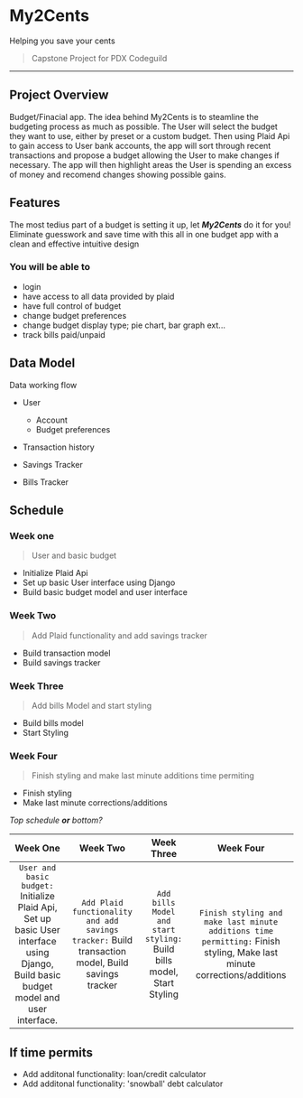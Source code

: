 # My2Cents
Helping you save your cents
> Capstone Project for PDX Codeguild
___

## Project Overview
Budget/Finacial app. The idea behind My2Cents is to steamline the budgeting process as much as possible. The User will select the budget they want to use, either by preset or a custom budget. Then using Plaid Api to gain access to User bank accounts, the app will sort through recent transactions and propose a budget allowing the User to make changes if necessary. The app will then highlight areas the User is spending an excess of money and recomend changes showing possible gains.

## Features
The most tedius part of a budget is setting it up, let ***My2Cents*** do it for you! Eliminate guesswork and save time with this all in one budget app with a clean and effective intuitive design

### You will be able to 
- login
- have access to all data provided by plaid
- have full control of budget 
- change budget preferences 
- change budget display type; pie chart, bar graph ext...
- track bills paid/unpaid 

## Data Model
Data working flow
- User
    - Account
    - Budget preferences
  
- Transaction history
- Savings Tracker
- Bills Tracker
  
## Schedule

### Week one
> User and basic budget 
- Initialize Plaid Api
- Set up basic User interface using Django
- Build basic budget model and user interface 
### Week Two
> Add Plaid functionality and add savings tracker
- Build transaction model
- Build savings tracker
### Week Three
> Add bills Model and start styling
- Build bills model
- Start Styling

### Week Four
> Finish styling and make last minute additions time permiting
- Finish styling
- Make last minute corrections/additions

_Top schedule **or** bottom?_

|Week One|Week Two|Week Three|Week Four|
| :---: | :---: | :---: | :---: |
|`User and basic budget:` Initialize Plaid Api, Set up basic User interface using Django, Build basic budget model and user interface.          |`Add Plaid functionality and add savings tracker:` Build transaction model, Build savings tracker                                              |`Add bills Model and start styling:` Build bills model, Start Styling                                                                            |`Finish styling and make last minute additions time permitting:` Finish styling, Make last minute corrections/additions|

## If time permits
- Add additonal functionality: loan/credit calculator 
- Add additonal functionality: 'snowball' debt calculator

